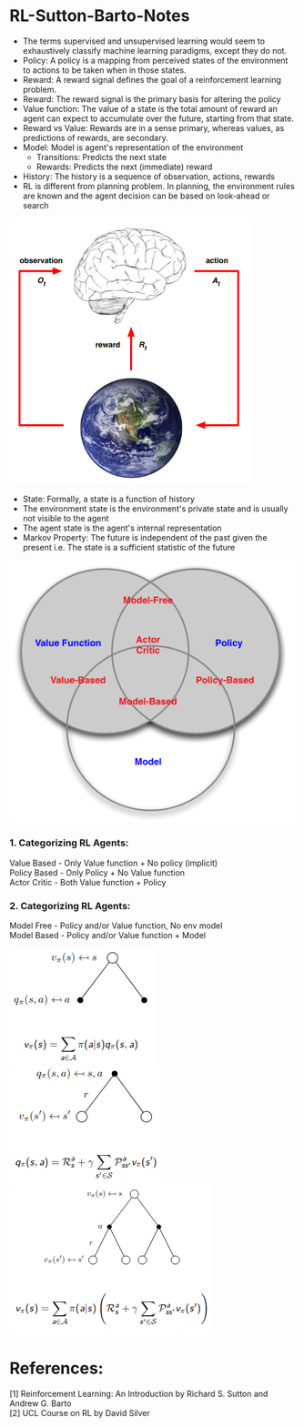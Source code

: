 # RL-Sutton-Barto-Notes

- The terms supervised and unsupervised learning would seem to exhaustively classify machine learning paradigms, except they do not. 
- Policy: A policy is a mapping from perceived states of the environment to actions to be taken when in those states. 
- Reward: A reward signal defines the goal of a reinforcement learning problem. 
- Reward: The reward signal is the primary basis for altering the policy 
- Value function: The value of a state is the total amount of reward an agent can expect to accumulate over the future, starting from that state. 
- Reward vs Value: Rewards are in a sense primary, whereas values, as predictions of rewards, are secondary.
- Model: Model is agent's representation of the environment
  - Transitions: Predicts the next state
  - Rewards: Predicts the next (immediate) reward
- History: The history is a sequence of observation, actions, rewards
- RL is different from planning problem. In planning, the environment rules are known and the agent decision can be based on look-ahead or search   


![rl-problem](./images/agent-env-model.png)

- State: Formally, a state is a function of history 
- The environment state is the environment's private state and is usually not visible to the agent
- The agent state is the agent's internal representation
- Markov Property: The future is independent of the past given the present i.e. The state is a sufficient statistic of the future  

![category](./images/category.png)

### 1. Categorizing RL Agents:  
Value Based - Only Value function + No policy (implicit)  
Policy Based - Only Policy + No Value function  
Actor Critic - Both Value function + Policy  

### 2. Categorizing RL Agents:  
Model Free - Policy and/or Value function, No env model  
Model Based - Policy and/or Value function + Model  

![value_tree](./images/value_tree.png) 
![value_tree](./images/value_tree2.png) 
![value_tree](./images/value_tree3.png)


# References:
[1] Reinforcement Learning: An Introduction by Richard S. Sutton and Andrew G. Barto  
[2] UCL Course on RL by David Silver

